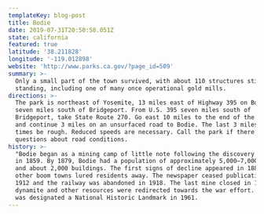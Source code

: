 ```yaml
---
templateKey: blog-post
title: Bodie
date: 2019-07-31T20:50:58.051Z
state: california
featured: true
latitude: '38.211828'
longitude: '-119.012898'
website: 'http://www.parks.ca.gov/?page_id=509'
summary: >-
  Only a small part of the town survived, with about 110 structures still
  standing, including one of many once operational gold mills.
directions: >-
  The park is northeast of Yosemite, 13 miles east of Highway 395 on Bodie Road,
  seven miles south of Bridgeport. From U.S. 395 seven miles south of
  Bridgeport, take State Route 270. Go east 10 miles to the end of the pavement
  and continue 3 miles on an unsurfaced road to Bodie. The last 3 miles can at
  times be rough. Reduced speeds are necessary. Call the park if there are any
  questions about road conditions.
history: >-
  "Bodie began as a mining camp of little note following the discovery of gold
  in 1859. By 1879, Bodie had a population of approximately 5,000–7,000 people
  and about 2,000 buildings. The first signs of decline appeared in 1880 when
  other boom towns lured residents away. The newspaper ceased publication in
  1912 and the railway was abandoned in 1918. The last mine closed in 1942 as
  dynamite and other resources were redirected towards the war effort. The town
  was designated a National Historic Landmark in 1961.
---
```


